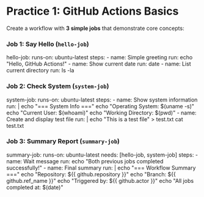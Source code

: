 # Practice 1: GitHub Actions Basics

Create a workflow with **3 simple jobs** that demonstrate core concepts:

### Job 1: Say Hello (`hello-job`)

hello-job:
   runs-on: ubuntu-latest
    steps:
      - name: Simple greeting
        run: echo "Hello, GitHub Actions!"
      - name: Show current date
        run: date
      - name: List current directory
        run: ls -la

### Job 2: Check System (`system-job`)
   system-job:
      runs-on: ubuntu-latest
      steps:
      - name: Show system information
        run: |
          echo "=== System Info ==="
          echo "Operating System: $(uname -s)"
          echo "Current User: $(whoami)"
          echo "Working Directory: $(pwd)"
      - name: Create and display test file
        run: |
          echo "This is a test file" > test.txt
          cat test.txt


### Job 3: Summary Report (`summary-job`)
 summary-job:
    runs-on: ubuntu-latest
    needs: [hello-job, system-job]
    steps:
      - name: Wait message
        run: echo "Both previous jobs completed successfully!"
      - name: Final summary
        run: |
          echo "=== Workflow Summary ==="
          echo "Repository: ${{ github.repository }}"
          echo "Branch: ${{ github.ref_name }}"
          echo "Triggered by: ${{ github.actor }}"
          echo "All jobs completed at: $(date)"